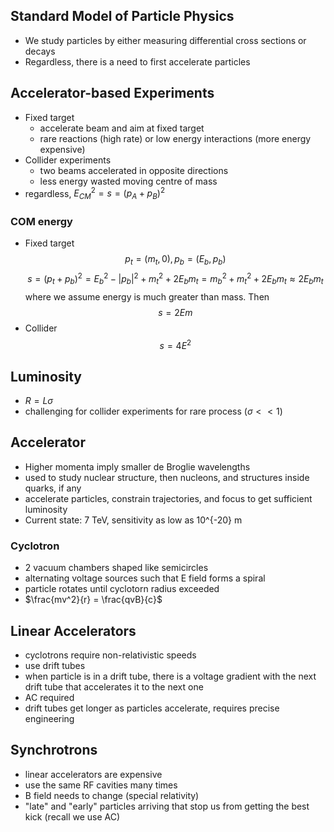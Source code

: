 ## Standard Model of Particle Physics
- We study particles by either measuring differential cross sections or decays
- Regardless, there is a need to first accelerate particles

## Accelerator-based Experiments
- Fixed target
    - accelerate beam and aim at fixed target
    - rare reactions (high rate) or low energy interactions (more energy expensive)
- Collider experiments
    - two beams accelerated in opposite directions
    - less energy wasted moving centre of mass
- regardless, $E_{CM}^2 = s = (p_A + p_B)^2$

### COM energy
- Fixed target
$$p_t = (m_t, 0), p_b = (E_b, p_b)$$
$$s = (p_t + p_b)^2 = E_b^2 - |p_b|^2 + m_t^2 + 2E_bm_t = m_b^2 + m_t^2 + 2E_bm_t \approx 2E_bm_t$$
where we assume energy is much greater than mass. Then
$$s = 2Em$$
- Collider
$$s = 4E^2$$

## Luminosity
- $R = L\sigma$
- challenging for collider experiments for rare process ($\sigma << 1$)

## Accelerator
- Higher momenta imply smaller de Broglie wavelengths
- used to study nuclear structure, then nucleons, and structures inside quarks, if any
- accelerate particles, constrain trajectories, and focus to get sufficient luminosity
- Current state: 7 TeV, sensitivity as low as 10^{-20} m

### Cyclotron
- 2 vacuum chambers shaped like semicircles
- alternating voltage sources such that E field forms a spiral
- particle rotates until cyclotorn radius exceeded
- $\frac{mv^2}{r} = \frac{qvB}{c}$

## Linear Accelerators
- cyclotrons require non-relativistic speeds
- use drift tubes
- when particle is in a drift tube, there is a voltage gradient with the next drift tube that accelerates it to the next one
- AC required
- drift tubes get longer as particles accelerate, requires precise engineering

## Synchrotrons
- linear accelerators are expensive
- use the same RF cavities many times
- B field needs to change (special relativity)
- "late" and "early" particles arriving that stop us from getting the best kick (recall we use AC)
